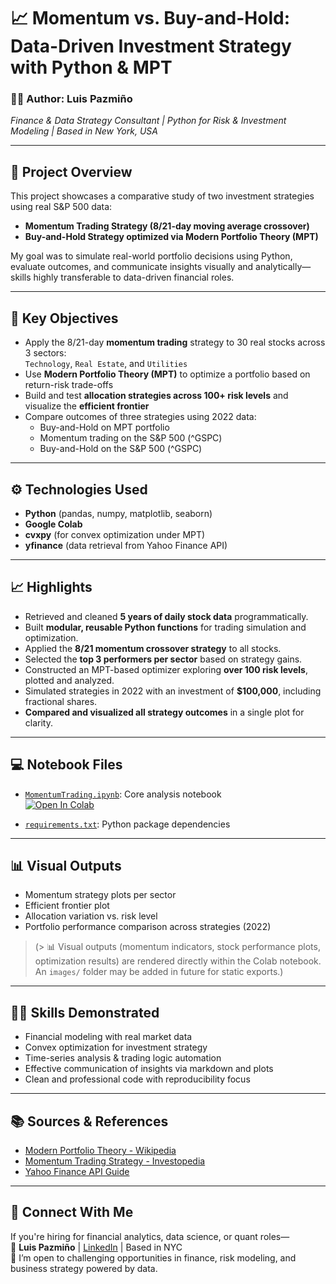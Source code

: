 # 📈 Momentum vs. Buy-and-Hold: Data-Driven Investment Strategy with Python & MPT

### 👨‍💼 Author: Luis Pazmiño  
*Finance & Data Strategy Consultant | Python for Risk & Investment Modeling | Based in New York, USA*

---

## 🧠 Project Overview

This project showcases a comparative study of two investment strategies using real S&P 500 data:  
- **Momentum Trading Strategy (8/21-day moving average crossover)**  
- **Buy-and-Hold Strategy optimized via Modern Portfolio Theory (MPT)**

My goal was to simulate real-world portfolio decisions using Python, evaluate outcomes, and communicate insights visually and analytically—skills highly transferable to data-driven financial roles.

---

## 🎯 Key Objectives

- Apply the 8/21-day **momentum trading** strategy to 30 real stocks across 3 sectors:  
  `Technology`, `Real Estate`, and `Utilities`
- Use **Modern Portfolio Theory (MPT)** to optimize a portfolio based on return-risk trade-offs
- Build and test **allocation strategies across 100+ risk levels** and visualize the **efficient frontier**
- Compare outcomes of three strategies using 2022 data:
  - Buy-and-Hold on MPT portfolio
  - Momentum trading on the S&P 500 (^GSPC)
  - Buy-and-Hold on the S&P 500 (^GSPC)

---

## ⚙️ Technologies Used

- **Python** (pandas, numpy, matplotlib, seaborn)
- **Google Colab**
- **cvxpy** (for convex optimization under MPT)
- **yfinance** (data retrieval from Yahoo Finance API)

---

## 📈 Highlights

- Retrieved and cleaned **5 years of daily stock data** programmatically.
- Built **modular, reusable Python functions** for trading simulation and optimization.
- Applied the **8/21 momentum crossover strategy** to all stocks.
- Selected the **top 3 performers per sector** based on strategy gains.
- Constructed an MPT-based optimizer exploring **over 100 risk levels**, plotted and analyzed.
- Simulated strategies in 2022 with an investment of **$100,000**, including fractional shares.
- **Compared and visualized all strategy outcomes** in a single plot for clarity.

---

## 💻 Notebook Files

- [`MomentumTrading.ipynb`](./MomentumTrading.ipynb): Core analysis notebook  
  [![Open In Colab](https://colab.research.google.com/assets/colab-badge.svg)](https://colab.research.google.com/github/Luis-Pazmino-Alvarez/momentum-trading-strategy/blob/main/MomentumTrading.ipynb)

- [`requirements.txt`](./requirements.txt): Python package dependencies

---

## 📊 Visual Outputs

- Momentum strategy plots per sector
- Efficient frontier plot
- Allocation variation vs. risk level
- Portfolio performance comparison across strategies (2022)

> (> 📊 Visual outputs (momentum indicators, stock performance plots, optimization results) are rendered directly within the Colab notebook. An `images/` folder may be added in future for static exports.)

---

## 🧑‍💼 Skills Demonstrated

- Financial modeling with real market data
- Convex optimization for investment strategy
- Time-series analysis & trading logic automation
- Effective communication of insights via markdown and plots
- Clean and professional code with reproducibility focus

---

## 📚 Sources & References

- [Modern Portfolio Theory - Wikipedia](https://en.wikipedia.org/wiki/Modern_portfolio_theory)  
- [Momentum Trading Strategy - Investopedia](https://www.investopedia.com/terms/m/momentum_trading.asp)  
- [Yahoo Finance API Guide](https://algotrading101.com/learn/yahoo-finance-api-guide/)

---

## 📩 Connect With Me

If you're hiring for financial analytics, data science, or quant roles—  
📧 **Luis Pazmiño** | [LinkedIn](https://www.linkedin.com/in/luis-pazmino-702838248/) | Based in NYC  
🚀 I’m open to challenging opportunities in finance, risk modeling, and business strategy powered by data.

